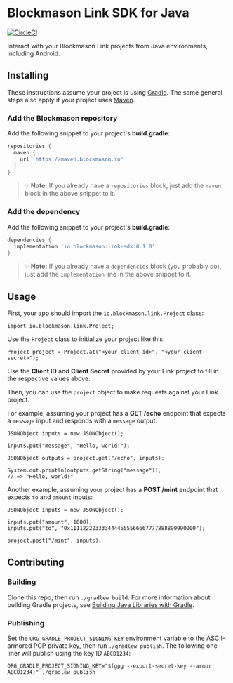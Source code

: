 # Blockmason Link SDK for Java

[![CircleCI][1]][2]

Interact with your Blockmason Link projects from Java environments,
including Android.

## Installing

These instructions assume your project is using [Gradle][4]. The same
general steps also apply if your project uses [Maven][5].

### Add the Blockmason repository

Add the following snippet to your project's **build.gradle**:

```groovy
repositories {
  maven {
    url 'https://maven.blockmason.io'
  }
}
```

> 💡 **Note:** If you already have a `repositories` block, just add
> the `maven` block in the above snippet to it.

### Add the dependency

Add the following snippet to your project's **build.gradle**:

```groovy
dependencies {
  implementation 'io.blockmason:link-sdk:0.1.0'
}
```

> 💡 **Note:** If you already have a `dependencies` block (you probably
> do), just add the `implementation` line in the above snippet to it.

## Usage

First, your app should import the `io.blockmason.link.Project` class:

```
import io.blockmason.link.Project;
```

Use the `Project` class to initialize your project like this:

```
Project project = Project.at("<your-client-id>", "<your-client-secret>");
```

Use the **Client ID** and **Client Secret** provided by your Link project
to fill in the respective values above.

Then, you can use the `project` object to make requests against your
Link project.

For example, assuming your project has a **GET /echo** endpoint that
expects a `message` input and responds with a `message` output:

```
JSONObject inputs = new JSONObject();

inputs.put("message", "Hello, world!");

JSONObject outputs = project.get("/echo", inputs);

System.out.println(outputs.getString("message"));
// => "Hello, world!"
```

Another example, assuming your project has a **POST /mint** endpoint
that expects `to` and `amount` inputs:

```
JSONObject inputs = new JSONObject();

inputs.put("amount", 1000);
inputs.put("to", "0x1111222233334444555566667777888899990000");

project.post("/mint", inputs);
```

## Contributing

### Building

Clone this repo, then run `./gradlew build`. For more information about
building Gradle projects, see [Building Java Libraries with Gradle][3].

### Publishing

Set the `ORG_GRADLE_PROJECT_SIGNING_KEY` environment variable to the
ASCII-armored PGP private key, then run `./gradlew publish`. The
following one-liner will publish using the key ID `ABCD1234`:

```
ORG_GRADLE_PROJECT_SIGNING_KEY="$(gpg --export-secret-key --armor ABCD1234)" ./gradlew publish
```

[1]: https://circleci.com/gh/blockmason/link-sdk.java.svg?style=svg
[2]: https://circleci.com/gh/blockmason/link-sdk.java
[3]: https://guides.gradle.org/building-java-libraries/
[4]: https://gradle.org/
[5]: https://maven.apache.org/
